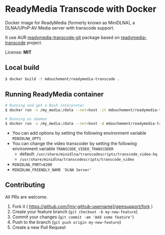 # ReadyMedia Transcode with Docker

Docker image for ReadyMedia (formerly known as MiniDLNA), a DLNA/UPnP-AV Media server with transcode support.

It use AUR [readymedia-transcode-git](https://aur.archlinux.org/packages/readymedia-transcode-git/) package based on [readymedia-transcode](https://bitbucket.org/stativ/readymedia-transcode) project.


License: **MIT**

## Local build
```sh
$ docker build -t mdouchement/readymedia-transcode .
```

## Running ReadyMedia container

```sh
# Running and get a Bash interpreter
$ docker run -v /my_media:/data --net=host -it mdouchement/readymedia-transcode:latest

# Running as daemon
$ docker run -v /my_media:/data --net=host -d mdouchement/readymedia-transcode:latest
```

- You can add options by setting the following environment variable `MINIDLNA_OPTS`
- You can change the video transcoder by setting the following environment variable `TRANSCODE_VIDEO_TRANSCODER`
  - default: `/usr/share/minidlna/transcodescripts/transcode_video-hq`
  - `/usr/share/minidlna/transcodescripts/transcode_video`
- `MINIDLNA_PORT=8200`
- `MINIDLNA_FRIENDLY_NAME 'DLNA Server'`

## Contributing

All PRs are welcome.

1. Fork it ( https://github.com/[my-github-username]/gemsupport/fork )
2. Create your feature branch (`git checkout -b my-new-feature`)
3. Commit your changes (`git commit -am 'Add some feature'`)
4. Push to the branch (`git push origin my-new-feature`)
5. Create a new Pull Request
